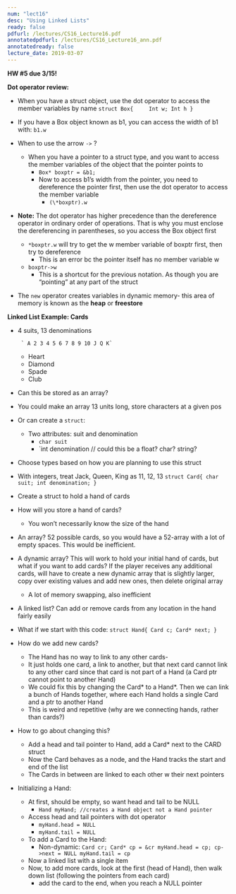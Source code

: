 ```yaml
---
num: "lect16"
desc: "Using Linked Lists"
ready: false
pdfurl: /lectures/CS16_Lecture16.pdf
annotatedpdfurl: /lectures/CS16_Lecture16_ann.pdf
annotatedready: false
lecture_date: 2019-03-07
---
```


**HW #5 due 3/15!**

**Dot operator review:**
* When you have a struct object, use the dot operator to access the member variables by name
`
struct Box{    
            Int w;
            Int h
        }
`
* If you have a Box object known as b1, you can access the width of b1 with: `b1.w`

* When to use the arrow `->` ?
  * When you have a pointer to a struct type, and you want to access the member variables of the object that the pointer points to
      * `Box* boxptr = &b1;`
      * Now to access b1’s width from the pointer, you need to dereference the pointer first, then use the dot operator to access the member variable
        * `(\*boxptr).w`
* **Note:** The dot operator has higher precedence than the dereference operator in ordinary order of operations. That is why you must enclose the dereferencing in parentheses, so you access the Box object first
  * `*boxptr.w` will try to get the w member variable of boxptr first, then try to dereference
    * This is an error bc the pointer itself has no member variable w
  * `boxptr->w`
      * This is a shortcut for the previous notation. As though you are “pointing” at any part of the struct 

* The `new` operator creates variables in dynamic memory- this area of memory is known as the **heap** or **freestore**

**Linked List Example: Cards** 
* 4 suits, 13 denominations

       ` A 2 3 4 5 6 7 8 9 10 J Q K`
  * Heart         
  * Diamond
  * Spade
  * Club

* Can this be stored as an array? 
* You could make an array 13 units long, store characters at a given pos

* Or can create a `struct`:
    * Two attributes: suit and denomination
      * `char suit`
      * `int denomination // could this be a float? char? string?
* Choose types based on how you are planning to use this struct
* With integers, treat Jack, Queen, King as 11, 12, 13
`
struct Card{
    char suit;
    int denomination;
}
`

* Create a struct to hold a hand of cards
* How will you store a hand of cards?
  * You won’t necessarily know the size of the hand 
* An array? 52 possible cards, so you would have a 52-array with a lot of empty spaces. This would be inefficient.
* A dynamic array? This will work to hold your initial hand of cards, but what if you want to add cards? If the player receives any additional cards, will have to create a new dynamic array that is slightly larger, copy over existing values and add new ones, then delete original array
  * A lot of memory swapping, also inefficient
  
* A linked list? Can add or remove cards from any location in the hand fairly easily

* What if we start with this code:
`
struct Hand{
    Card c;
    Card* next;
}
`

* How do we add new cards? 
  * The Hand has no way to link to any other cards-
  * It just holds one card, a link to another, but that next card cannot link to any other card since that card is not part of a Hand (a Card ptr cannot point to another Hand)
  * We could fix this by changing the Card* to a Hand*. Then we can link a bunch of Hands together, where each Hand holds a single Card and a ptr to another Hand
  * This is weird and repetitive (why are we connecting hands, rather than cards?)

* How to go about changing this?
  * Add a head and tail pointer to Hand, add a Card* next to the CARD struct
  * Now the Card behaves as a node, and the Hand tracks the start and end of the list
  * The Cards in between are linked to each other w their next pointers

* Initializing a Hand:
  * At first, should be empty, so want head and tail to be NULL
    * `Hand myHand; //creates a Hand object not a Hand pointer`
  * Access head and tail pointers with dot operator
    * `myHand.head = NULL`
    * `myHand.tail = NULL` 
  * To add a Card to the Hand:
      * Non-dynamic: 
        `Card cr;
         Card* cp = &cr
         myHand.head = cp;
         cp->next = NULL
         myHand.tail = cp
         `
  * Now a linked list with a single item
  * Now, to add more cards, look at the first (head of Hand), then walk down list (following the pointers from each card)
    * add the card to the end, when you reach a NULL pointer

